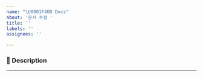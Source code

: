 ```yaml
---
name: "\U0001F4DD Docs"
about: '문서 수정 '
title: ''
labels: ''
assignees: ''

---
```


### **📌 Description**

---
